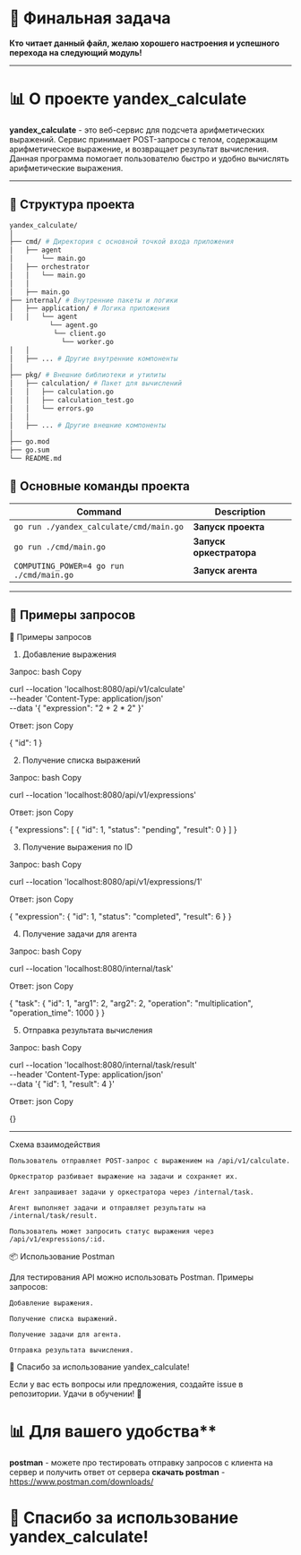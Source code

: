# 🎉 Финальная задача
**Кто читает данный файл, желаю хорошего настроения и успешного перехода на следующий модуль!**

---

# 📊 О проекте **yandex_calculate**

**yandex_calculate** - это веб-сервис для подсчета арифметических выражений. Сервис принимает POST-запросы с телом, содержащим арифметическое выражение, и возвращает результат вычисления. Данная программа помогает пользователю быстро и удобно вычислять арифметические выражения.

---



## 📁 Структура проекта
```bash
yandex_calculate/
│
├── cmd/ # Директория с основной точкой входа приложения
│   ├── agent
│       └── main.go
│   ├── orchestrator
│   │   └── main.go
│   │
│   ├── main.go
├── internal/ # Внутренние пакеты и логики
│   ├── application/ # Логика приложения
│   │   └── agent
          └── agent.go
           └── client.go
             └── worker.go
│   │
│   ├── ... # Другие внутренние компоненты
│   
├── pkg/ # Внешние библиотеки и утилиты
│   ├── calculation/ # Пакет для вычислений
│   │   ├── calculation.go
│   │   ├── calculation_test.go
│   │   └── errors.go
│   │
│   ├── ... # Другие внешние компоненты
│
├── go.mod
├── go.sum
└── README.md
```

## 📁 Основные команды проекта

| Command | Description |
| --- | --- |
|``` go run ./yandex_calculate/cmd/main.go ``` | **Запуск проекта** |
|```go run ./cmd/main.go``` | **Запуск оркестратора** |
|```COMPUTING_POWER=4 go run ./cmd/main.go``` | **Запуск агента** |



---

## 📌 Примеры запросов

📌 Примеры запросов
1. Добавление выражения

Запрос:
bash
Copy

curl --location 'localhost:8080/api/v1/calculate' \
--header 'Content-Type: application/json' \
--data '{
  "expression": "2 + 2 * 2"
}'

Ответ:
json
Copy

{
  "id": 1
}

2. Получение списка выражений

Запрос:
bash
Copy

curl --location 'localhost:8080/api/v1/expressions'

Ответ:
json
Copy

{
  "expressions": [
    {
      "id": 1,
      "status": "pending",
      "result": 0
    }
  ]
}

3. Получение выражения по ID

Запрос:
bash
Copy

curl --location 'localhost:8080/api/v1/expressions/1'

Ответ:
json
Copy

{
  "expression": {
    "id": 1,
    "status": "completed",
    "result": 6
  }
}

4. Получение задачи для агента

Запрос:
bash
Copy

curl --location 'localhost:8080/internal/task'

Ответ:
json
Copy

{
  "task": {
    "id": 1,
    "arg1": 2,
    "arg2": 2,
    "operation": "multiplication",
    "operation_time": 1000
  }
}

5. Отправка результата вычисления

Запрос:
bash
Copy

curl --location 'localhost:8080/internal/task/result' \
--header 'Content-Type: application/json' \
--data '{
  "id": 1,
  "result": 4
}'

Ответ:
json
Copy

{}



---
Схема взаимодействия

    Пользователь отправляет POST-запрос с выражением на /api/v1/calculate.

    Оркестратор разбивает выражение на задачи и сохраняет их.

    Агент запрашивает задачи у оркестратора через /internal/task.

    Агент выполняет задачи и отправляет результаты на /internal/task/result.

    Пользователь может запросить статус выражения через /api/v1/expressions/:id.

📦 Использование Postman

Для тестирования API можно использовать Postman. Примеры запросов:

    Добавление выражения.

    Получение списка выражений.

    Получение задачи для агента.

    Отправка результата вычисления.

🙌 Спасибо за использование yandex_calculate!

Если у вас есть вопросы или предложения, создайте issue в репозитории. Удачи в обучении! 🚀
# 📊 Для вашего удобства**

**postman** - можете про тестировать отправку запросов с клиента на сервер и получить ответ от сервера
**скачать postman** - https://www.postman.com/downloads/

# 🙌 Спасибо за использование **yandex_calculate**!
